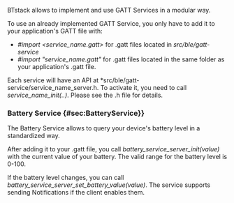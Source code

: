 
BTstack allows to implement and use GATT Services in a modular way.

To use an already implemented GATT Service, you only have to add it to your application's
GATT file with:

  - *#import <service_name.gatt>* for .gatt files located in *src/ble/gatt-service* 
  - *#import "service_name.gatt"* for .gatt files located in the same folder as your application's .gatt file.

Each service will have an API at *src/ble/gatt-service/service_name_server.h. To activate it, you need
to call *service_name_init(..)*. Please see the .h file for details.

### Battery Service {#sec:BatteryService}}

The Battery Service allows to query your device's battery level in a standardized way.

After adding it to your .gatt file, you call *battery_service_server_init(value)* with the
current value of your battery. The valid range for the battery level is 0-100.

If the battery level changes, you can call *battery_service_server_set_battery_value(value)*. The service supports sending Notifications if the client enables them.
